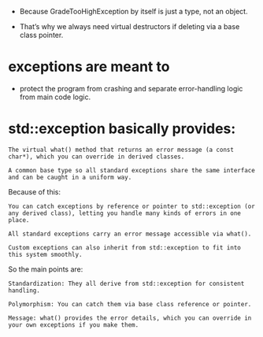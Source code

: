 
+ Because GradeTooHighException by itself is just a type, not an object.
 
+ That’s why we always need virtual destructors if deleting via a base class pointer.

# exceptions are meant to 
+ protect the program from crashing and separate error-handling logic from main code logic.

# std::exception basically provides:

    The virtual what() method that returns an error message (a const char*), which you can override in derived classes.

    A common base type so all standard exceptions share the same interface and can be caught in a uniform way.

Because of this:

    You can catch exceptions by reference or pointer to std::exception (or any derived class), letting you handle many kinds of errors in one place.

    All standard exceptions carry an error message accessible via what().

    Custom exceptions can also inherit from std::exception to fit into this system smoothly.

So the main points are:

    Standardization: They all derive from std::exception for consistent handling.

    Polymorphism: You can catch them via base class reference or pointer.

    Message: what() provides the error details, which you can override in your own exceptions if you make them.
